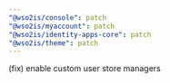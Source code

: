 ```yaml
---
"@wso2is/console": patch
"@wso2is/myaccount": patch
"@wso2is/identity-apps-core": patch
"@wso2is/theme": patch
---
```


(fix) enable custom user store managers
